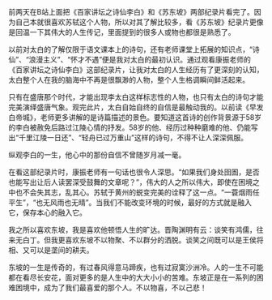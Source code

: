 
前两天在B站上面把《百家讲坛之诗仙李白》和《苏东坡》两部纪录片看完了。因为自己本就很喜欢苏轼这个人物，所以对其了解比较多，看《苏东坡》纪录片更像是回温一下其伟大的人生传记，里面提到的很多人或物也都很是熟悉了。

以前对太白的了解仅限于语文课本上的诗句，还有老师课堂上拓展的知识点，“诗仙”、“浪漫主义”、“怀才不遇”便是我对太白的最初认识。通过观看康振老师的《百家讲坛之诗仙李白》这部纪录片，让我对太白的人生经历有了更深刻的认知，太白整个人在我的脑海中不再是很飘渺的人物，整个人生格调瞬间鲜活起来。

只有在盛唐那个时代，才能出现李太白这样标志性的人物，也只有太白的诗句才能完美演绎盛唐气象。观完此片，太白自始自终的自信是最触动我的。以前读《早发白帝城》，老师更多讲解的是诗篇描述的景色。要知道这首诗的创作背景源于58岁的李白被赦免后路过江陵心情的抒发。58岁的他、经历过种种磨难的他、仍能写出“千里江陵一日还”、“轻舟已过万重山”这样的诗句，不得不让人深深佩服。

纵观李白的一生，他心中的那份自信不曾随岁月减一毫。

在看这部纪录片时，康振老师有一句话也很令人深思。“如果我们身处囹圄，是否也能写出让后人读罢深受鼓舞的文章呢？”，伟大的人之所以伟大，即使在困境之中也不会失其志，乱其心。苏轼于黄州的蜕变完美的诠释了这一点。“一蓑烟雨任平生”，“也无风雨也无晴”。当我们不能改变环境的时候，最好的方式就是融入它，保存本心的融入它。

我之所以喜欢东坡，我是喜欢他顿悟人生的旷达。晋陶渊明有云：谈笑有鸿儒，往来无白丁。但我更喜欢东坡不以物聚、不以群分的洒脱。谈笑之间既可以是王侯将相、又可以是垄间的耕夫。

东坡的一生是传奇的，有过春风得意马蹄疾，也有过寂寞沙洲冷。人的一生不可能都在看尽长安花，面对更多的是人生中的大大小小的苦难。东坡正是在一系列的困难困境中，成为了我们最喜爱的那个人。不以物喜，不以己悲！